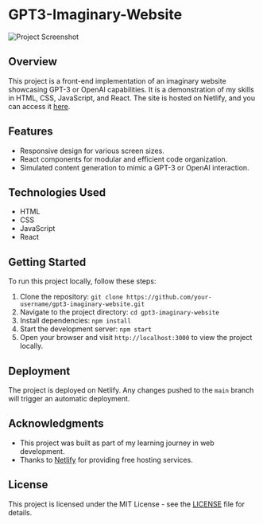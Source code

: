 # GPT3-Imaginary-Website

![Project Screenshot](gpt3/src/assets/gpt3-screenshot.png)

## Overview

This project is a front-end implementation of an imaginary website showcasing GPT-3 or OpenAI capabilities. It is a demonstration of my skills in HTML, CSS, JavaScript, and React. The site is hosted on Netlify, and you can access it [here](https://gpt3-kvitsi.netlify.app/).

## Features

- Responsive design for various screen sizes.
- React components for modular and efficient code organization.
- Simulated content generation to mimic a GPT-3 or OpenAI interaction.

## Technologies Used

- HTML
- CSS
- JavaScript
- React

## Getting Started

To run this project locally, follow these steps:

1. Clone the repository: `git clone https://github.com/your-username/gpt3-imaginary-website.git`
2. Navigate to the project directory: `cd gpt3-imaginary-website`
3. Install dependencies: `npm install`
4. Start the development server: `npm start`
5. Open your browser and visit `http://localhost:3000` to view the project locally.

## Deployment

The project is deployed on Netlify. Any changes pushed to the `main` branch will trigger an automatic deployment.

## Acknowledgments

- This project was built as part of my learning journey in web development.
- Thanks to [Netlify](https://www.netlify.com/) for providing free hosting services.

## License

This project is licensed under the MIT License - see the [LICENSE](LICENSE.md) file for details.
